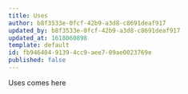 ```yaml
---
title: Uses
author: b8f3533e-0fcf-42b9-a3d8-c8691deaf917
updated_by: b8f3533e-0fcf-42b9-a3d8-c8691deaf917
updated_at: 1618060898
template: default
id: fb946404-9139-4cc9-aee7-09ae0023769e
published: false
---
```

Uses comes here
